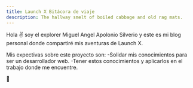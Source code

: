 ```yaml
---
title: Launch X Bitácora de viaje
description: The hallway smelt of boiled cabbage and old rag mats.
---
```


Hola ✌️  soy el explorer Miguel Angel Apolonio Silverio y este es mi blog personal donde compartiré mis aventuras de Launch X.

Mis expectivas sobre este proyecto son:
-Solidar mis conocimientos para ser un desarrollador web.
-Tener estos conocimientos y aplicarlos en el trabajo donde me encuentre.

🚀

